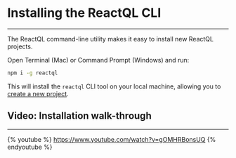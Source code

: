 # Installing the ReactQL CLI

---
The ReactQL command-line utility makes it easy to install new ReactQL projects.

Open Terminal (Mac) or Command Prompt (Windows) and run:

```bash
npm i -g reactql
```

This will install the `reactql` CLI tool on your local machine, allowing you to [create a new project](project.md).

## Video: Installation walk-through

---
{% youtube %}
https://www.youtube.com/watch?v=gOMHRBonsUQ
{% endyoutube %}
